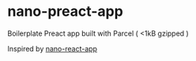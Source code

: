 # nano-preact-app

Boilerplate Preact app built with Parcel ( &lt;1kB gzipped )

Inspired by [nano-react-app](https://github.com/adrianmcli/nano-react-app/blob/master/bin/nano-react-app.js)
